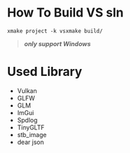 # How To Build VS sln  
`xmake project -k vsxmake build/`
> ***only support Windows***

# Used Library  
- Vulkan
- GLFW
- GLM
- ImGui
- Spdlog
- TinyGLTF
- stb_image  
- dear json